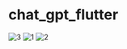 # chat_gpt_flutter

![3](https://github.com/m-mourouh/chat_gpt_flutter/assets/60442896/4bf3183c-deb8-4b88-a03a-79b7a099fb9e)
![1](https://github.com/m-mourouh/chat_gpt_flutter/assets/60442896/c49f1495-d364-4560-8425-d369adffdfd1)
![2](https://github.com/m-mourouh/chat_gpt_flutter/assets/60442896/28ec27b4-ebbf-4df3-8487-5b1d84348ab1)
